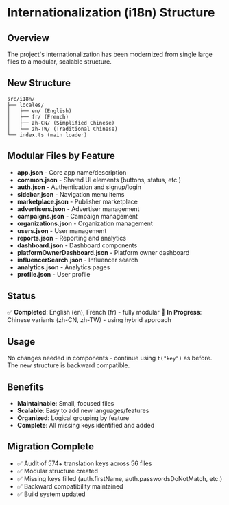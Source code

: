 # Internationalization (i18n) Structure

## Overview
The project's internationalization has been modernized from single large files to a modular, scalable structure.

## New Structure
```
src/i18n/
├── locales/
│   ├── en/ (English)
│   ├── fr/ (French) 
│   ├── zh-CN/ (Simplified Chinese)
│   └── zh-TW/ (Traditional Chinese)
└── index.ts (main loader)
```

## Modular Files by Feature
- **app.json** - Core app name/description
- **common.json** - Shared UI elements (buttons, status, etc.)
- **auth.json** - Authentication and signup/login
- **sidebar.json** - Navigation menu items
- **marketplace.json** - Publisher marketplace
- **advertisers.json** - Advertiser management
- **campaigns.json** - Campaign management
- **organizations.json** - Organization management
- **users.json** - User management
- **reports.json** - Reporting and analytics
- **dashboard.json** - Dashboard components
- **platformOwnerDashboard.json** - Platform owner dashboard
- **influencerSearch.json** - Influencer search
- **analytics.json** - Analytics pages
- **profile.json** - User profile

## Status
✅ **Completed**: English (en), French (fr) - fully modular
🔄 **In Progress**: Chinese variants (zh-CN, zh-TW) - using hybrid approach

## Usage
No changes needed in components - continue using `t("key")` as before. The new structure is backward compatible.

## Benefits
- **Maintainable**: Small, focused files
- **Scalable**: Easy to add new languages/features
- **Organized**: Logical grouping by feature
- **Complete**: All missing keys identified and added

## Migration Complete
- ✅ Audit of 574+ translation keys across 56 files
- ✅ Modular structure created
- ✅ Missing keys filled (auth.firstName, auth.passwordsDoNotMatch, etc.)
- ✅ Backward compatibility maintained
- ✅ Build system updated